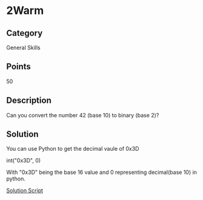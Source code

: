 # 2Warm

## Category
General Skills

## Points 
50

## Description
Can you convert the number 42 (base 10) to binary (base 2)?

## Solution
You can use Python to get the decimal vaule of 0x3D

int("0x3D", 0)

With "0x3D" being the base 16 value and 0 representing decimal(base 10) in python. 

[Solution Script](https://github.com/NDJSec/PicoCTF-2019-Writeup/blob/master/General_Skills/2Warm/Solution.py)
